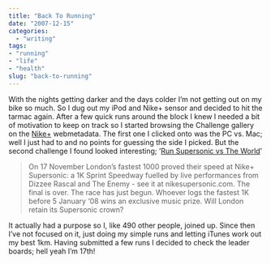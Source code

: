 ```yaml
---
title: "Back To Running"
date: "2007-12-15"
categories: 
  - "writing"
tags:
- "running"
- "life"
- "health"
slug: "back-to-running"
---
```


With the nights getting darker and the days colder I’m not getting out on my bike so much. So I dug out my iPod and Nike+ sensor and decided to hit the tarmac again. After a few quick runs around the block I knew I needed a bit of motivation to keep on track so I started browsing the Challenge gallery on the [Nike+][1] webmetadata. The first one I clicked onto was the PC vs. Mac; well I just had to and no points for guessing the side I picked. But the second challenge I found looked interesting; ’[Run Supersonic vs The World][2]’

> On 17 November London’s fastest 1000 proved their speed at Nike+ Supersonic: a 1K Sprint Speedway fuelled by live performances from Dizzee Rascal and The Enemy - see it at nikesupersonic.com. The final is over. The race has just begun. Whoever logs the fastest 1K before 5 January ‘08 wins an exclusive music prize. Will London retain its Supersonic crown?

It actually had a purpose so I, like 490 other people, joined up. Since then I’ve not focused on it, just doing my simple runs and letting iTunes work out my best 1km. Having submitted a few runs I decided to check the leader boards; hell yeah I’m 17th!

[1]:	https://nikeplus.nike.com/nikeplus/
[2]:	https://www.myspace.com/NikeSupersonic